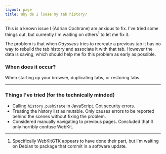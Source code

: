 ```yaml
---
layout: page
title: Why do I loose my tab history?
---
```


This is a known issue I (Adrian Cochrane) am anxious to fix. I've tried some things out, but currently I'm waiting on others<sup title="Specifically WebKitGTK appears to have done their part, but I'm waiting on Debian to package that commit in a software update.">1</sup> to let me fix it.

The problem is that when <i>Odysseus</i> tries to recreate a previous tab it has no way to rebuild the tab history and associate it with that tab. However the data is saving, which should help me fix this problem as early as possible. 


### When does it occur?

When starting up your browser, duplicating tabs, or restoring tabs. 

---

### Things I've tried (for the technically minded)

* Calling <code>history.pushState</code> in JavaScript. Got security errors.
* Treating the history list as mutable. Only causes errors to be reported behind the scenes without fixing the problem. 
* Considered manually navigating to previous pages. Concluded that'll only horribly confuse WebKit. 

---

1. Specifically WebKitGTK appears to have done their part, but I'm waiting on Debian to package that commit in a software update.
